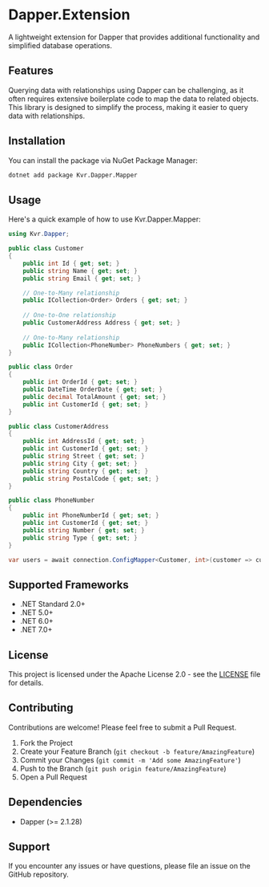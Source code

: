 # Dapper.Extension

A lightweight extension for Dapper that provides additional functionality and simplified database operations.

## Features
Querying data with relationships using Dapper can be challenging, as it often requires extensive boilerplate code to map the data to related objects. This library is designed to simplify the process, making it easier to query data with relationships.


## Installation

You can install the package via NuGet Package Manager:

```bash
dotnet add package Kvr.Dapper.Mapper
```

## Usage

Here's a quick example of how to use Kvr.Dapper.Mapper:

```csharp
using Kvr.Dapper;

public class Customer
{
    public int Id { get; set; }
    public string Name { get; set; }
    public string Email { get; set; }

    // One-to-Many relationship
    public ICollection<Order> Orders { get; set; }
    
    // One-to-One relationship
    public CustomerAddress Address { get; set; }
    
    // One-to-Many relationship
    public ICollection<PhoneNumber> PhoneNumbers { get; set; }
}

public class Order
{
    public int OrderId { get; set; }
    public DateTime OrderDate { get; set; }
    public decimal TotalAmount { get; set; }    
    public int CustomerId { get; set; }
}

public class CustomerAddress
{
    public int AddressId { get; set; }
    public int CustomerId { get; set; }
    public string Street { get; set; }
    public string City { get; set; }
    public string Country { get; set; }
    public string PostalCode { get; set; }
}

public class PhoneNumber
{
    public int PhoneNumberId { get; set; }
    public int CustomerId { get; set; }
    public string Number { get; set; }
    public string Type { get; set; }
}

var users = await connection.ConfigMapper<Customer, int>(customer => customer.Id, customer => customer.Orders, customer => customer.Address, customer => customer.PhoneNumbers).QueryAsync("SELECT * FROM Customer left join Order on Customer.Id = Order.CustomerId left join CustomerAddress on Customer.Id = CustomerAddress.CustomerId left join PhoneNumber on Customer.Id = PhoneNumber.CustomerId where Customer.Id = @customerId", new { customerId = 1 }, splitOn: "Id,OrderId,AddressId,PhoneNumberId");
```

## Supported Frameworks

- .NET Standard 2.0+
- .NET 5.0+
- .NET 6.0+
- .NET 7.0+

## License

This project is licensed under the Apache License 2.0 - see the [LICENSE](LICENSE) file for details.

## Contributing

Contributions are welcome! Please feel free to submit a Pull Request.

1. Fork the Project
2. Create your Feature Branch (`git checkout -b feature/AmazingFeature`)
3. Commit your Changes (`git commit -m 'Add some AmazingFeature'`)
4. Push to the Branch (`git push origin feature/AmazingFeature`)
5. Open a Pull Request

## Dependencies

- Dapper (>= 2.1.28)

## Support

If you encounter any issues or have questions, please file an issue on the GitHub repository.

